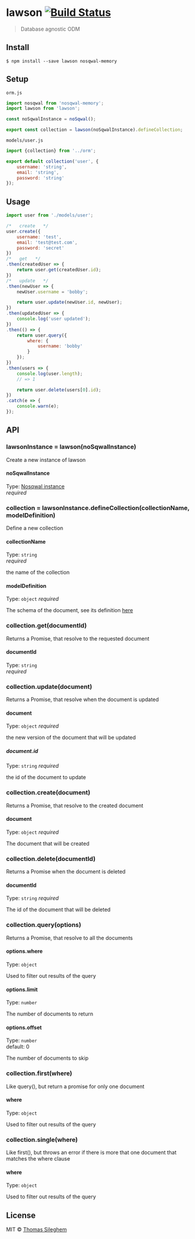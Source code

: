 # lawson [![Build Status](https://travis-ci.org/mastilver/lawson.svg?branch=master)](https://travis-ci.org/mastilver/lawson)

> Database agnostic ODM


## Install

```
$ npm install --save lawson nosqwal-memory
```


## Setup

`orm.js`
```js
import nosqwal from 'nosqwal-memory';
import lawson from 'lawson';

const noSqwalInstance = noSqwal();

export const collection = lawson(noSqwalInstance).defineCollection;
```

`models/user.js`
```js
import {collection} from '../orm';

export default collection('user', {
    username: 'string',
    email: 'string',
    password: 'string'
});
```

## Usage

```js
import user from './models/user';

/*   create   */
user.create({
    username: 'test',
    email: 'test@test.com',
    password: 'secret'
})
/*   get   */
.then(createdUser => {
    return user.get(createdUser.id);
})
/*   update   */
.then(newUser => {
    newUser.username = 'bobby';

    return user.update(newUser.id, newUser);
})
.then(updatedUser => {
    console.log('user updated');
})
.then(() => {
    return user.query({
        where: {
            username: 'bobby'
        }
    });
})
.then(users => {
    console.log(user.length);
    // => 1

    return user.delete(users[0].id);
})
.catch(e => {
    console.warn(e);
});
```


## API

### lawsonInstance = lawson(noSqwalInstance)

Create a new instance of lawson

#### noSqwalInstance

Type: [Nosqwal instance](https://github.com/mastilver/nosqwal)  
*required*

### collection = lawsonInstance.defineCollection(collectionName, modelDefinition)

Define a new collection

#### collectionName

Type: `string`  
*required*

the name of the collection

#### modelDefinition

Type: `object`
*required*

The schema of the document, see its definition [here](https://github.com/mastilver/db-schema-validator#schema-definition)

### collection.get(documentId)

Returns a Promise, that resolve to the requested document

#### documentId

Type: `string`  
*required*

### collection.update(document)

Returns a Promise, that resolve when the document is updated

#### document

Type: `object`
*required*

the new version of the document that will be updated

##### document.id

Type: `string`
*required*

the id of the document to update

### collection.create(document)

Returns a Promise, that resolve to the created document

#### document

Type: `object`
*required*

The document that will be created

### collection.delete(documentId)

Returns a Promise when the document is deleted

#### documentId

Type: `string`
*required*

The id of the document that will be deleted

### collection.query(options)

Returns a Promise, that resolve to all the documents

#### options.where

Type: `object`

Used to filter out results of the query

#### options.limit

Type: `number`

The number of documents to return

#### options.offset

Type: `number`  
default: 0

The number of documents to skip

### collection.first(where)

Like query(), but return a promise for only one document

#### where

Type: `object`

Used to filter out results of the query

### collection.single(where)

Like first(), but throws an error if there is more that one document that matches the where clause

#### where

Type: `object`

Used to filter out results of the query

## License

MIT © [Thomas Sileghem](http://mastilver.com)
